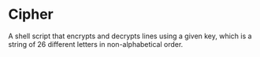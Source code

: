 # Cipher
A shell script that encrypts and decrypts lines using a given key, which is a string of 26 different letters in non-alphabetical order.
